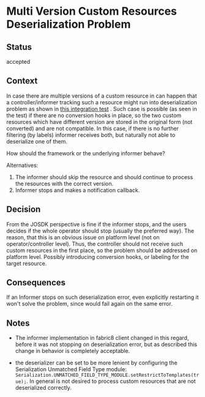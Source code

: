 # Multi Version Custom Resources Deserialization Problem

## Status

accepted

## Context

In case there are multiple versions of a custom resource in can happen that a controller/informer tracking
such a resource might run into deserialization problem as shown
in [this integration test](https://github.com/java-operator-sdk/java-operator-sdk/blob/07aab1a9914d865364d7236e496ef9ba5b50699e/operator-framework/src/test/java/io/javaoperatorsdk/operator/MultiVersionCRDIT.java#L55-L55)
.
Such case is possible (as seen in the test) if there are no conversion hooks in place, so the two custom resources
which have different version are stored in the original form (not converted) and are not compatible.
In this case, if there is no further filtering (by labels) informer receives both, but naturally not able to deserialize
one of them.

How should the framework or the underlying informer behave?

Alternatives:

1. The informer should skip the resource and should continue to process the resources with the correct version.
2. Informer stops and makes a notification callback.

## Decision

From the JOSDK perspective is fine if the informer stops, and the users decides if the whole operator should stop
(usually the preferred way). The reason, that this is an obvious issue on platform level (not on operator/controller
level). Thus, the controller should not receive such custom resources in the first place, so the problem should be
addressed on platform level. Possibly introducing conversion hooks, or labeling for the target resource.

## Consequences

If an Informer stops on such deserialization error, even explicitly restarting it won't solve the problem, since
would fail again on the same error.

## Notes

- The informer implementation in fabric8 client changed in this regard, before it was not stopping on deserialization
  error, but as described this change in behavior is completely acceptable.

- the deserializer can be set to be more lenient by configuring the Serialization Unmatched Field Type module:
  `Serialization.UNMATCHED_FIELD_TYPE_MODULE.setRestrictToTemplates(true);`. In general is not desired to
  process custom resources that are not deserialized correctly.  
